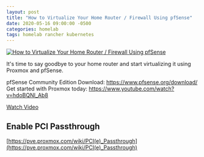 ```yaml
---
layout: post
title: "How to Virtualize Your Home Router / Firewall Using pfSense"
date: 2020-05-16 09:00:00 -0500
categories: homelab
tags: homelab rancher kubernetes
---
```


[![How to Virtualize Your Home Router / Firewall Using pfSense](https://img.youtube.com/vi/hdoBQNI_Ab8/0.jpg)](https://www.youtube.com/watch?v=hdoBQNI_Ab8 "How to Virtualize Your Home Router / Firewall Using pfSense")

It's time to say goodbye to your home router and start virtualizing it using Proxmox and pfSense.

pfSense Community Edition Download: https://www.pfsense.org/download/
Get started with Proxmox today: https://www.youtube.com/watch?v=hdoBQNI_Ab8

[Watch Video](https://www.youtube.com/watch?v=hdoBQNI_Ab8)

## Enable PCI Passthrough

[https://pve.proxmox.com/wiki/PCI(e)_Passthrough](https://pve.proxmox.com/wiki/PCI(e)_Passthrough)

